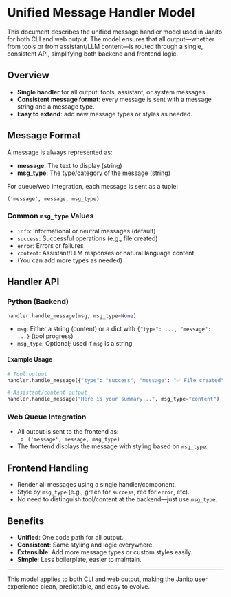 # Unified Message Handler Model

This document describes the unified message handler model used in Janito for both CLI and web output. The model ensures that all output—whether from tools or from assistant/LLM content—is routed through a single, consistent API, simplifying both backend and frontend logic.

## Overview

- **Single handler** for all output: tools, assistant, or system messages.
- **Consistent message format**: every message is sent with a message string and a message type.
- **Easy to extend**: add new message types or styles as needed.

## Message Format

A message is always represented as:

- **message**: The text to display (string)
- **msg_type**: The type/category of the message (string)

For queue/web integration, each message is sent as a tuple:

```
('message', message, msg_type)
```

### Common `msg_type` Values
- `info`: Informational or neutral messages (default)
- `success`: Successful operations (e.g., file created)
- `error`: Errors or failures
- `content`: Assistant/LLM responses or natural language content
- (You can add more types as needed)

## Handler API

### Python (Backend)

```python
handler.handle_message(msg, msg_type=None)
```
- `msg`: Either a string (content) or a dict with `{"type": ..., "message": ...}` (tool progress)
- `msg_type`: Optional; used if `msg` is a string

#### Example Usage
```python
# Tool output
handler.handle_message({"type": "success", "message": "✅ File created"})

# Assistant/content output
handler.handle_message("Here is your summary...", msg_type="content")
```

### Web Queue Integration

- All output is sent to the frontend as:
  - `('message', message, msg_type)`
- The frontend displays the message with styling based on `msg_type`.

## Frontend Handling

- Render all messages using a single handler/component.
- Style by `msg_type` (e.g., green for `success`, red for `error`, etc).
- No need to distinguish tool/content at the backend—just use `msg_type`.

## Benefits
- **Unified**: One code path for all output.
- **Consistent**: Same styling and logic everywhere.
- **Extensible**: Add more message types or custom styles easily.
- **Simple**: Less boilerplate, easier to maintain.

---

This model applies to both CLI and web output, making the Janito user experience clean, predictable, and easy to evolve.
